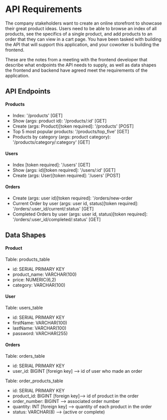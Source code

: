 # API Requirements
The company stakeholders want to create an online storefront to showcase their great product ideas. Users need to be able to browse an index of all products, see the specifics of a single product, and add products to an order that they can view in a cart page. You have been tasked with building the API that will support this application, and your coworker is building the frontend.

These are the notes from a meeting with the frontend developer that describe what endpoints the API needs to supply, as well as data shapes the frontend and backend have agreed meet the requirements of the application. 

## API Endpoints
#### Products
- Index: '/products' [GET]
- Show (args: product id): '/products/:id' [GET]
- Create (args: Product)[token required]: '/products' [POST]
- Top 5 most popular products: '/products/top_five' [GET] 
- Products by category (args: product category): '/products/category/:category' [GET]

#### Users
- Index [token required]: '/users' [GET]
- Show (args: id)[token required]: '/users/:id' [GET]
- Create (args: User)[token required]: '/users' [POST]

#### Orders
- Create (args: user id)[token required]: '/orders/new-order
- Current Order by user (args: user id, status)[token required]: '/orders/:user_id/current/:status' [GET]
- Completed Orders by user (args: user id, status)[token required]: '/orders/:user_id/completed/:status' [GET]

## Data Shapes
#### Product
Table: products_table
-  id: SERIAL PRIMARY KEY
- product_name: VARCHAR(100)
- price: NUMERIC(6,2)
- category: VARCHAR(100)

#### User
Table: users_table
- id: SERIAL PRIMARY KEY
- firstName: VARCHAR(100)
- lastName: VARCHAR(100) 
- password: VARCHAR(255) 

#### Orders
Table: orders_table
- id: SERIAL PRIMARY KEY
- user_id: BIGINT [foreign key] --> id of user who made an order

Table: order_products_table
- id: SERIAL PRIMARY KEY
- product_id: BIGINT [foreign key]--> id of product in the order
- order_number: BIGINT --> associated order number
- quantity: INT [foreign key] --> quantity of each product in the order
- status: VARCHAR(8) --> (active or complete)


